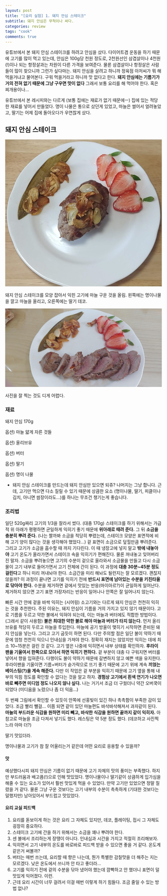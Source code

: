 ```yaml
---
layout: post
title: "[요리 실험] 1. 돼지 안심 스테이크"
subtitle: 돼지 안심은 무척이나 싸다.
categories: review
tags: "cook"
comments: true
---
```

유튜브에서 본 돼지 안심 스테이크를 하려고 안심을 샀다.  다이어트겸 운동을 하기 때문에 고기를 많이 먹고 있는데, 안심은 100g당 천원 정도로, 2천원선인 삼겹살이나 4천원(!)이나 되는 항정살과는 차원이 다른 가격을 보여준다. 물론 삼겹살이나 항정살은 사람들이 많이 찾으니까 그런가 싶다마는. 돼지 안심을 살려고 하니까 정육점 아저씨가 뭐 해 먹을거냐고 물어본다. 구워 먹을거라고 하니까 맛 없다고 한다. **돼지 안심에는 기름기가 거의 전혀 없기 때문에 그냥 구우면 맛이 없다** 그래서 보통 요리를 해 먹어야 한다. 혹은 찌개용이나...  

유튜브에서 본 레시피와는 다르게 (보통 집에는 재료가 없기 때문에ㅡ) 집에 있는 적당한 재료를 넣어서 만들었다. 명이 나물은 통으로 샀던게 있었고, 마늘은 썰어서 얼려놓았고, 딸기는 어제 집에 돌아오다가 우연찮게 샀다. 



## 돼지 안심 스테이크

![pic1](/assets/img/2020-03-07-pork1.jpg)

돼지 안심 스테이크를 모양 잡아서 익힌 고기에 마늘 구운 것을 올림. 왼쪽에는 명이나물을 깔고 마늘을 올리고, 오른쪽에는 딸기 데코.

![pic2](/assets/img/2020-03-07-pork2.jpg)

사진을 잘 찍는 것도 디게 어렵다.



### 재료

돼지 안심 170g

옵션) 마늘 얇게 자른 것들

옵션) 올리브유 

옵션) 버터

옵션) 딸기

옵션) 명이 나물

- 돼지 안심 스테이크를 만드는데 돼지 안심만 있으면 되쥬? 나머지는 그냥 합니다. 근데, 고기만 먹으면 다소 질릴 수 있기 때문에 상큼한 요소 (명이나물, 딸기, 피클이나 김치, 아니면 쌈장이라도...)를 하나는 무조건 챙기는게 좋습니다.



### 조리법 

일단 520g짜리 고기의 1/3을 잘라서 썼다. (대충 170g) 스테이크를 하기 위해서는 가급적 위 아래가 평평하면 균일하게 익히기 좋기 때문에 **위아래로 때려 준다.** 그 뒤 **소금을 충분히 뿌려 준다.** (나는 짤까봐 소금을 적당히 뿌렸는데, 스테이크 모양은 표면적에 비해 고기 양이 많다는 것을 생각해야 했었다...) 겉 표면이 소금으로 덮힐만큼 뿌려준다. 그리고 고기가 소금을 흡수할 때 까지 기다린다. 이 때 냉장고에 넣지 말고 **밖에 내놓아야** 고기 온도가 올라가면서 스테이크 속을 익히기가 편해진다. 물론 꺼내놓고 잊어버리진 말자. 소금을 뿌려놓으면 고기의 수분이 겉으로 올라와서 소금물을 만들고 다시 소금물이 고기 내부로 들어가면서 고기 전체에 간이 된다. 이 과정에 **대충 30분~45분 정도 걸린다**고 하니 미리 꺼내놔야 한다. 소금간을 미리 해놔도 될런지는 잘 모르겠다. 괜찮지 않을까? 이 과정이 끝나면 고기를 익히기 전에 **반드시 표면에 남아있는 수분을 키친타올로 닦아야 한다.** 수분을 제거하면 겉에서 맛있는 반응(마이아르?)이 균일하게 일어난다. 제거하지 않으면 고기 표면 가장자리는 반응이 일어나나 안쪽은 잘 일어나지 않는다. 

빠른 시간 안에 겉을 바싹 익히는 (시어링) 소고기와는 다르게 돼지 안심은 천천히 익히는 것을 추천한다. 주된 이유는, 돼지 안심이 기름을 거의 가지고 있지 않기 때문이다. 고로 기름을 두르고 약한 불에서 익혀야 되는데, 이는 마늘과 버터에도 적합한 방법이다. (그래서 같이 사용함)  **불은 최대한 약한 불로 해야 마늘과 버터가 타지 않는다.** 먼저 올리브유를 적당히 두르고 마늘을 투입한다. 마늘에 공기 방울이 맺히기 시작하면 준비된 돼지 안심을 넣는다. 그리고 고기 굽듯이 하면 된다. 다만 주의할 점은 일단 불이 약하기 때문에 엄청 천천히 익으니 인내심을 가져야 한다. 정확히 재지는 않았지만 익히는 데에 최소 10~15분은 걸린 것 같다. 고기 옆은 나중에 익히면서 내부 상태를 확인하자. **후라이팬을 기울여서 한쪽으로 모아서 하면 익히기 편하다.** 겉 부분이 대충 다 구워지면 버터를 넣어서 향을 입혀준다. 다행이도 불이 약하기 때문에 갈변하지 않고 예쁜 색을 유지한다. 후라이팬을 기울이면 기름+버터가 숟가락으로 뜨기 좋기 때문에 고기 위에 계속 **끼얹는 베이스팅(?)을 계속 해준다.** 다만 이 작업은 겉 부분을 익히기 때문에 고기 옆을 통해 내부의 익힘 정도를 확인할 수 없다는 것을 알고 하자. **경험상 고기에서 흰색 연기가 나오면 바로 빼주면 미디엄 정도 나오지 않나 싶다.** 나는 거기서 조금 더 구웠더니 약간 오버쿡이 되었다 (미디움을 노렸으나 좀 더 익음...)

두 번째 그림에서 확인할 수 있듯이 안쪽에 선홍빛이 있긴 하나 촉촉함이 부족한 감이 있었다. 조금 빨리 뺄걸... 이쯤 되면 같이 있던 마늘편도 바삭바삭해져서 과자같이 된다. **마늘의 부드러운 식감을 원하면 미리 빼고, 바삭한 식감을 원하면 끝까지 같이 익히자.** 아 참고로 마늘을 조금 다져서 넣기도 했다. 레스팅은 약 5분 정도 했다. (데코하고 사진찍느라 아마 더?) 

딸기 맛있더라.

명이나물과 고기가 참 잘 어울리는거 같은데 어떤 요리로 응용할 수 있을까?



#### 맛

예상했다시피 돼지 안심은 기름이 없기 때문에 고기 자체의 맛의 풍미는 부족했다. 하지만 부드러움과 배고픔(!)으로 인해 맛있었다. 명이나물이나 딸기같이 상큼하게 입가심을 해줄 수 있는 요소가 있어서 훨씬 맛있게 먹을 수 있었다. 만약 고기만 있었으면 정말 질렸을 거 같다. 물론 그냥 구운 것보다는 고기 내부의 수분이 촉촉하게 (기대한 것보다는 덜했지만) 남아있어서 부드럽고 맛있었다.



#### 요리 교실 피드백

1. 요리를 돋보이게 하는 것은 요리 그 자체도 있지만, 데코, 플레이팅, 접시 그 자체도 굉장히 중요하다.
2. 스테이크 고기에 간을 하기 위해서는 소금을 꽤나 뿌려야 한다.
3. 센 불에서 조리하는게 장땡이 아니다. 인내심과 시간을 가지고 적절히 조리해보자.
4. 익히면서 고기 내부의 온도를 바로바로 피드백 받을 수 있으면 좋을 거 같다. 온도계 같은거 써볼까?
5. 버터는 매번 쓰는데, 요리할 때 향은 나는데, 뭔가 특별한 감칠맛을 더 해주는 지는 모르겠다. 낮은 온도에서 쓰니까 안 타고 좋더라...
6. 고기를 익히기 전에 겉의 수분을 닦아 냈어야 했는데 깜빡하고 안 했더니 표면이 덜 맛있게 익어졌다. 이런.
7. 근데 요리 시간이 너무 걸려서 이걸 매번 이렇게 하기 힘들다. 조금 줄일 수 있는 방법 없나?